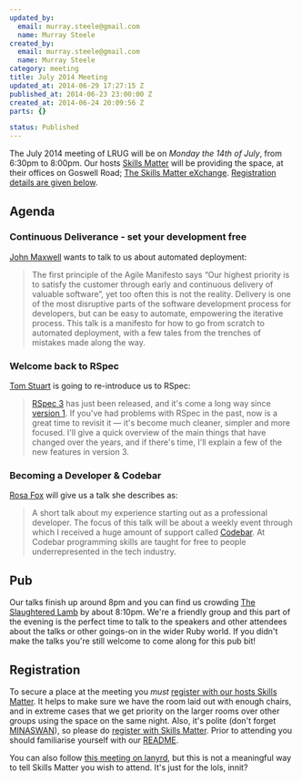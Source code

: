 ```yaml
--- 
updated_by: 
  email: murray.steele@gmail.com
  name: Murray Steele
created_by: 
  email: murray.steele@gmail.com
  name: Murray Steele
category: meeting
title: July 2014 Meeting
updated_at: 2014-06-29 17:27:15 Z
published_at: 2014-06-23 23:00:00 Z
created_at: 2014-06-24 20:09:56 Z
parts: {}

status: Published
---
```


The July 2014 meeting of LRUG will be on *Monday the 14th of July*, from 6:30pm to 8:00pm.  Our hosts [Skills Matter](http://skillsmatter.com/) will be providing the space, at their offices on Goswell Road; [The Skills Matter eXchange](https://skillsmatter.com/locations/96-skills-matter-exchange).  <a href="#jul14registration">Registration details are given below</a>.

Agenda
------

### Continuous Deliverance - set your development free

[John Maxwell](http://jgwmaxwell.com/) wants to talk to us about automated deployment:

> The first principle of the Agile Manifesto says “Our highest
> priority is to satisfy the customer through early and 
> continuous delivery of valuable software”, yet too often this
> is not the reality. Delivery is one of the most disruptive
> parts of the software development process for developers, but
> can be easy to automate, empowering the iterative process. 
> This talk is a manifesto for how to go from scratch to 
> automated deployment, with a few tales from the trenches of
> mistakes made along the way.

### Welcome back to RSpec

[Tom Stuart](http://codon.com/) is going to re-introduce us to RSpec:

> [RSpec 3](https://relishapp.com/rspec/) has just been released, and it's come a long way since
> [version 1](http://rspec.info). If you've had problems with RSpec in the past, now 
> is a great time to revisit it — it's become much cleaner, simpler
> and more focused. I'll give a quick overview of the main things 
> that have changed over the years, and if there's time, I'll 
> explain a few of the new features in version 3.

### Becoming a Developer & Codebar

[Rosa Fox](http://www.techfox.co.uk/) will give us a talk she describes as:

> A short talk about my experience starting out as a professional
> developer. The focus of this talk will be about a weekly event
> through which I received a huge amount of support called [Codebar](http://codebar.io). 
> At Codebar programming skills are taught for free to people 
> underrepresented in the tech industry. 

Pub
---

Our talks finish up around 8pm and you can find us crowding [The Slaughtered Lamb](http://www.theslaughteredlambpub.com/) by about 8:10pm.  We're a friendly group and this part of the evening is the perfect time to talk to the speakers and other attendees about the talks or other goings-on in the wider Ruby world.  If you didn't make the talks you're still welcome to come along for this pub bit!

Registration <a name="jul14registration">&nbsp;</a>
---------------------------------------------------

To secure a place at the meeting you *must* [register with our hosts Skills Matter](https://skillsmatter.com/meetups/6451-welcome-back-to-rspec-continuous-deliverance).  It helps to make sure we have the room laid out with enough chairs, and in extreme cases that we get priority on the larger rooms over other groups using the space on the same night.  Also, it's polite (don't forget [MINASWAN](http://oreilly.com/ruby/excerpts/ruby-learning-rails/ruby-glossary.html#I_indexterm_d1e32036)), so please do [register with Skills Matter](https://skillsmatter.com/meetups/6451-welcome-back-to-rspec-continuous-deliverance).  Prior to attending you should familiarise yourself with our [README](http://readme.lrug.org/).

You can also follow [this meeting on lanyrd](http://lanyrd.com/2014/lrug-july/), but this is not a meaningful way to tell Skills Matter you wish to attend.  It's just for the lols, innit?
